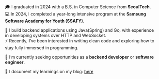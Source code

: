 🎓 I graduated in 2024 with a B.S. in Computer Science from **SeoulTech**.  
💻 In 2024, I completed a year‑long intensive program at the **Samsung Software Academy for Youth (SSAFY)**.

🌱 I build backend applications using Java(Spring) and Go, with experience in developing systems over HTTP and WebSocket.</br>
⚡ Recently, I’ve been interested in writing clean code and exploring how to stay fully immersed in programming.


🚀 I’m currently seeking opportunities as a **backend developer** or **software engineer**.

📘 I document my learnings on my blog: [here](https://velog.io/@junsk50/posts)
